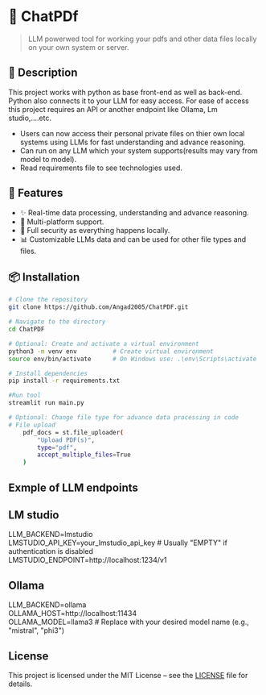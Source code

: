# 🚀 ChatPDf

> LLM powerwed tool for working your pdfs and other data files locally on your own system or server.

## 📌 Description
This project works with python as base front-end as well as back-end. Python also connects it to your LLM for easy access. For ease of access this project requires an API or another endpoint like Ollama, Lm studio,....etc.
- Users can now access their personal private files on thier own local systems using LLMs for fast understanding and advance reasoning.
- Can run on any LLM which your system supports(results may vary from model to model).
- Read requirements file to see technologies used.

## 🌟 Features
- ✨ Real-time data processing, understanding and advance reasoning.
- 🚀 Multi-platform support.
- 🔐 Full security as everything happens locally.
- 📊 Customizable LLMs data and can be used for other file types and files.

## 📦 Installation
```bash
# Clone the repository
git clone https://github.com/Angad2005/ChatPDF.git

# Navigate to the directory
cd ChatPDF

# Optional: Create and activate a virtual environment
python3 -m venv env          # Create virtual environment
source env/bin/activate      # On Windows use: .\env\Scripts\activate

# Install dependencies
pip install -r requirements.txt

#Run tool
streamlit run main.py

# Optional: Change file type for advance data processing in code
# File upload
    pdf_docs = st.file_uploader(
        "Upload PDF(s)",
        type="pdf",
        accept_multiple_files=True
    )
```

## Exmple of LLM endpoints

## LM studio
LLM_BACKEND=lmstudio  
LMSTUDIO_API_KEY=your_lmstudio_api_key  # Usually "EMPTY" if authentication is disabled  
LMSTUDIO_ENDPOINT=http://localhost:1234/v1  

## Ollama
LLM_BACKEND=ollama  
OLLAMA_HOST=http://localhost:11434  
OLLAMA_MODEL=llama3  # Replace with your desired model name (e.g., "mistral", "phi3")  

## License

This project is licensed under the MIT License – see the [LICENSE](LICENSE) file for details.
